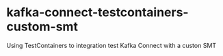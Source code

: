 # kafka-connect-testcontainers-custom-smt
Using TestContainers to integration test Kafka Connect with a custon SMT
